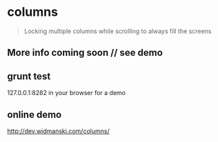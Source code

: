 # columns

> Locking multiple columns while scrolling to always fill the screens

## More info coming soon // see demo

## grunt test  
127.0.0.1:8282 in your browser for a demo

## online demo
http://dev.widmanski.com/columns/